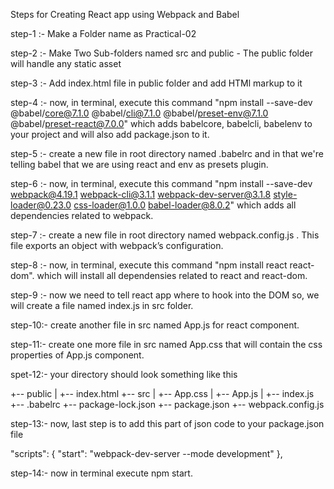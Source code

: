 Steps for Creating React app using Webpack and Babel

step-1 :- Make a Folder name as Practical-02

step-2 :- Make Two Sub-folders named src and public
        - The public folder will handle any static asset
        
step-3 :- Add index.html file in public folder and add HTMl markup to it

step-4 :- now, in terminal, execute this command "npm install --save-dev @babel/core@7.1.0 @babel/cli@7.1.0 @babel/preset-env@7.1.0 @babel/preset-react@7.0.0"
          which adds babelcore, babelcli, babelenv to your project and will also add package.json to it.
     
step-5 :- create a new file in root directory named .babelrc and in that we're telling babel that we are using react and env as presets plugin.

step-6 :- now, in terminal, execute this command "npm install --save-dev webpack@4.19.1 webpack-cli@3.1.1 webpack-dev-server@3.1.8 style-loader@0.23.0 css-loader@1.0.0 babel-loader@8.0.2" which adds all dependencies related to webpack.

step-7 :- create a new file in root directory named webpack.config.js . This file exports an object with webpack’s configuration.

step-8 :- now, in terminal, execute this command "npm install react react-dom". which will install all dependensies related to react and react-dom.

step-9 :- now we need to tell react app where to hook into the DOM so, we will create a file named index.js in src folder.

step-10:- create another file in src named App.js for react component.

step-11:- create one more file in src named App.css that will contain the css properties of App.js component.

spet-12:- your directory should look something like this 

+-- public
| +-- index.html
+-- src
| +-- App.css
| +-- App.js
| +-- index.js
+-- .babelrc
+-- package-lock.json
+-- package.json
+-- webpack.config.js

step-13:- now, last step is to add this part of json code to your package.json file

"scripts": {
"start": "webpack-dev-server --mode development"
},

step-14:- now in terminal execute npm start.





















